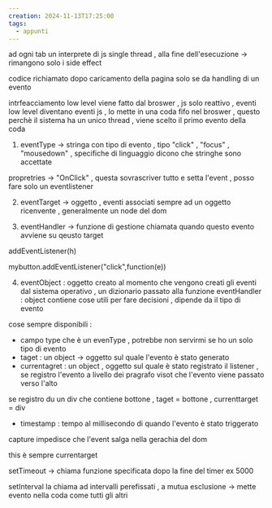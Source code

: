 ```yaml
---
creation: 2024-11-13T17:25:00
tags:
  - appunti
---
```

ad ogni tab un interprete di js single thread , alla fine dell'esecuzione -> rimangono solo i side effect  

codice richiamato dopo caricamento della pagina solo se da handling di un evento

intrfeacciamento low level viene fatto dal broswer , js solo reattivo , eventi low level diventano eventi js , lo mette in una coda fifo nel broswer , questo perchè il sistema ha un unico thread , viene scelto il primo evento della coda 

1. eventType -> stringa con tipo di evento , tipo "click" , "focus" , "mousedown" , specifiche di linguaggio dicono che stringhe sono accettate 

propretries -> "OnClick" , questa sovrascriver tutto e setta l'event , posso fare solo un eventlistener 

2. eventTarget -> oggetto , eventi associati sempre ad un oggetto ricenvente , generalmente un node del dom 

3. eventHandler -> funzione di gestione chiamata quando questo evento avviene su qeusto target 

addEventListener(h)

mybutton.addEventListener("click",function(e)) 

4. eventObject : oggetto creato al momento che vengono creati gli eventi dal sistema operativo , un dizionario passato alla funzione eventHandler : object contiene cose utili per fare decisioni , dipende da il tipo di evento 

cose sempre disponibili : 
+ campo type che è un evenType , potrebbe non servirmi se ho un solo tipo di evento  
+ taget : un object -> oggetto sul quale l'evento è stato generato 
+ currentagret : un object , oggetto sul quale è stato registrato il listener , se registro l'evento a livello dei pragrafo visot che l'evento viene passato verso l'alto 

se registro du un div che contiene bottone , taget = bottone , currenttarget = div 

+ timestamp : tempo al millisecondo di quando l'evento è stato triggerato 

capture impedisce che l'event salga nella gerachia del dom 

this è sempre currentarget  

setTimeout -> chiama funzione specificata dopo la fine del timer ex 5000 

setInterval la chiama ad intervalli perefissati , a mutua esclusione -> mette evento nella coda come tutti gli altri 